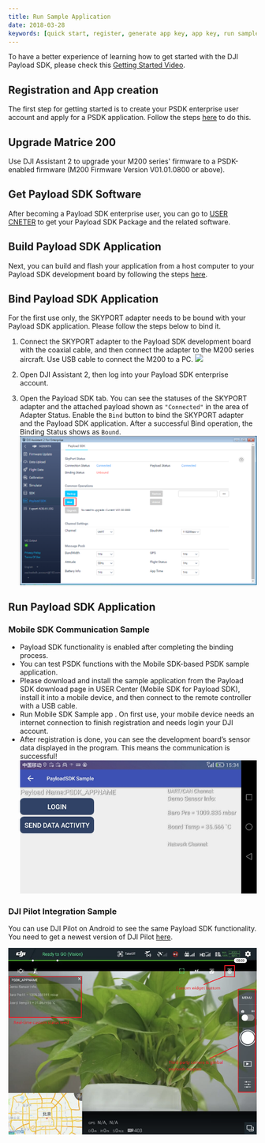 ```yaml
---
title: Run Sample Application
date: 2018-03-28
keywords: [quick start, register, generate app key, app key, run sample code, run sample application, bind, sample]
---
```


To have a better experience of learning how to get started with the DJI Payload SDK, please check this  <a href="https://www.skypixel.com/videos/dji-payload-sdk-how-to-use-payload-sdk-and-run-a-sample-application" class="fancybox fancybox.iframe">Getting Started Video</a>.


## Registration and App creation

The first step for getting started is to create your PSDK enterprise user account and apply for a PSDK application. Follow the steps [here](https://developer.dji.com/payload-sdk/apply) to do this.


## Upgrade Matrice 200
Use DJI Assistant 2 to upgrade your M200 series' firmware to a PSDK-enabled firmware (M200 Firmware Version V01.01.0800 or above). 

## Get Payload SDK Software
After becoming a Payload SDK enterprise user, you can go to [USER CNETER](https://developer.dji.com/user/apps/#all) to get your Payload SDK Package and the related software.

## Build Payload SDK Application

Next, you can build and flash your application from a host computer to your Payload SDK development board by following the steps [here](../development-workflow/build-application.html).

## Bind Payload SDK Application
For the first use only, the SKYPORT adapter needs to be bound with your Payload SDK application. Please follow the steps below to bind it.

1. Connect the SKYPORT adapter to the Payload SDK development board with the coaxial cable, and then connect the adapter to the M200 series aircraft. Use USB cable to connect the M200 to a PC.
![](../images/quick-start/blind_connection.png)

2. Open DJI Assistant 2, then log into your Payload SDK enterprise account.

3. Open the Payload SDK tab. You can see the statuses of the SKYPORT adapter and the attached payload shown as `"Connected"` in the area of Adapter Status. Enable the `Bind` button to bind the SKYPORT adapter and the Payload SDK application. After a successful Bind operation, the Binding Status shows as `Bound`.
![](../images/quick-start/assistant_blind.png)

## Run Payload SDK Application

### Mobile SDK Communication Sample

- Payload SDK functionality is enabled after completing the binding process. 
- You can test PSDK functions with the Mobile SDK-based PSDK sample application. 
- Please download and install the sample application from the Payload SDK download page in USER Center (Mobile SDK for Payload SDK), install it into a mobile device, and then connect to the remote controller with a USB cable.  
- Run Mobile SDK Sample app . On first use, your mobile device needs an internet connection to finish registration and needs login your DJI account. 
- After registration is done, you can see the development board’s sensor data displayed in the program. This means the communication is successful!
![](../images/quick-start/psdk_demo.png)

### DJI Pilot Integration Sample

You can use DJI Pilot on Android to see the same Payload SDK functionality. You need to get a newest version of DJI Pilot [here](http://dl.djicdn.com/djipilot-official.apk).

![](../images/introduction/psdk_introduction/pilot_main.png)